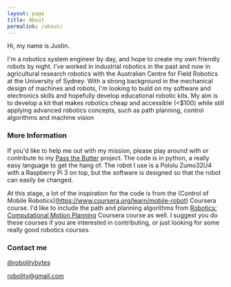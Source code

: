 ```yaml
---
layout: page
title: About
permalink: /about/
---
```


Hi, my name is Justin.

I'm a robotics system engineer by day, and hope to create my own friendly robots by night. I've worked in industrial robotics in the past and now in agricultural research robotics with the Australian Centre for Field Robotics at the University of Sydney. With a strong background in the mechanical design of machines and robots, I'm looking to build on my software and electronics skills and hopefully develop educational robotic kits. My aim is to develop a kit that makes robotics cheap and accessible (<$100) while still applying advanced robotics concepts, such as path planning, control algorithms and machine vision

### More Information

If you'd like to help me out with my mission, please play around with or contribute to my [Pass the Butter](https://github.com/robolity/pass-the-butter/) project. The code is in python, a really easy language to get the hang of. The robot I use is a Pololu Zumo32U4 with a Raspberry Pi 3 on top, but the software is designed so that the robot can easily be changed.

At this stage, a lot of the inspiration for the code is from the (Control of Mobile Robotics](https://www.coursera.org/learn/mobile-robot) Coursera course. I'd like to include the path and planning algorithms from [Robotics: Computational Motion Planning](https://www.coursera.org/learn/robotics-motion-planning) Coursera course as well. I suggest you do these courses if you are interested in contributing, or just looking for some really good robotics courses.

### Contact me

[@robolitybytes](https://twitter.com/robolitybytes)

[robolity@gmail.com](mailto:robolity@gmail.com)
